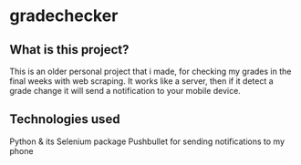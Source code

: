 # gradechecker
## What is this project?
This is an older personal project that i made, for checking my grades in the final weeks with web scraping. It works like a server, then if it detect a grade change it will send a notification to your mobile device.
## Technologies used
Python & its Selenium package
Pushbullet for sending notifications to my phone
